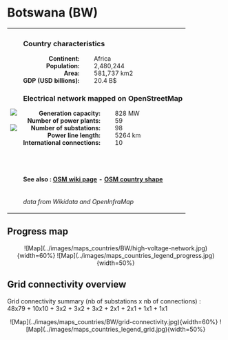 # Botswana (BW)

<table width="90%">
<tr>
<td>
<img src="http://commons.wikimedia.org/wiki/Special:FilePath/Flag%20of%20Botswana.svg" width="250">
<br><br>
<img src="http://commons.wikimedia.org/wiki/Special:FilePath/Botswana%20%28orthographic%20projection%29.svg" width="250"></td>
<td>
<h3>Country characteristics</h3>
<div style="display: inline-block;text-align:right;margin-right:30px;font-weight: bold;">
Continent:<br>Population:<br>Area:<br>GDP (USD billions):
</div>
<div style="display: inline-block;">
Africa<br>2,480,244<br>581,737 km2<br>20.4 B$
</div>
<h3>Electrical network mapped on OpenStreetMap</h3>
<div style="display: inline-block;text-align:right;margin-right:30px;font-weight: bold;">Generation capacity:<br>
Number of power plants:<br>
Number of substations:<br>
Power line length:<br>
International connections:<br>
</div>
<div style="display: inline-block;">828 MW<br>
59<br>
98<br>
5264 km<br>
10<br>
</div>

<br><br><h4>See also :
<a href="https://wiki.openstreetmap.org/wiki/Power_networks/Botswana" target="_blank">OSM wiki page</a> -
<a href="https://openstreetmap.org/relation/1889339" target="_blank">OSM country shape</a>
</h4>

<br><i>data from Wikidata and OpenInfraMap</i>
</td>
</tr>
</table>


## Progress map

<center>
![Map](../images/maps_countries/BW/high-voltage-network.jpg){width=60%}
![Map](../images/maps_countries_legend_progress.jpg){width=50%}
</center>



## Grid connectivity overview

Grid connectivity summary (nb of substations x nb of connections) :<br>48x79 + 10x10 + 3x2 + 3x2 + 3x2 + 2x1 + 2x1 + 1x1 + 1x1

<center>
![Map](../images/maps_countries/BW/grid-connectivity.jpg){width=60%}
![Map](../images/maps_countries_legend_grid.jpg){width=50%}
</center>

